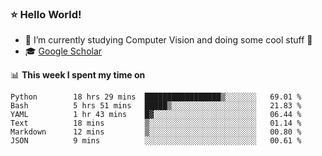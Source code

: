 ### ⭐️ Hello World!

<!--
**hologerry/hologerry** is a ✨ _special_ ✨ repository because its `README.md` (this file) appears on your GitHub profile.

Here are some ideas to get you started:

- 🔭 I’m currently working and studying on Computer Vision
- 🌱 I’m currently learning at Peking University
- 💬 Ask me about 
- 📫 How to reach me: E-mail
- 😄 Pronouns: he/his
- ⚡ Fun fact: Music is the Power
-->


- 🔭 I’m currently studying Computer Vision and doing some cool stuff 🤖
- 🎓 [Google Scholar](https://scholar.google.com/citations?user=3ykqW9wAAAAJ&hl=en)


📊 **This week I spent my time on**

<!--START_SECTION:waka-->

```text
Python        18 hrs 29 mins  █████████████████▒░░░░░░░   69.01 %
Bash          5 hrs 51 mins   █████▒░░░░░░░░░░░░░░░░░░░   21.83 %
YAML          1 hr 43 mins    █▓░░░░░░░░░░░░░░░░░░░░░░░   06.44 %
Text          18 mins         ▒░░░░░░░░░░░░░░░░░░░░░░░░   01.14 %
Markdown      12 mins         ▒░░░░░░░░░░░░░░░░░░░░░░░░   00.80 %
JSON          9 mins          ░░░░░░░░░░░░░░░░░░░░░░░░░   00.61 %
```

<!--END_SECTION:waka-->
